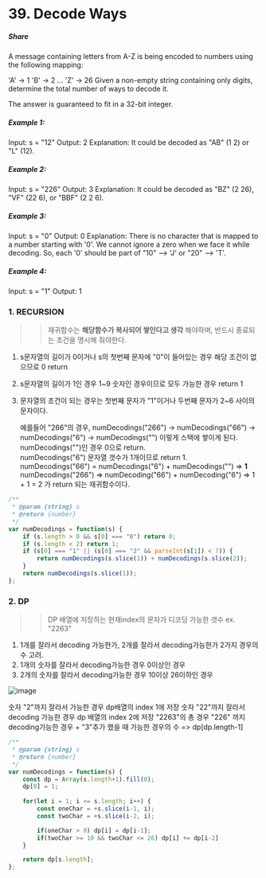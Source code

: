 # 39. Decode Ways


##### Share  
A message containing letters from A-Z is being encoded to numbers using the following mapping:

'A' -> 1
'B' -> 2
...
'Z' -> 26
Given a non-empty string containing only digits, determine the total number of ways to decode it.

The answer is guaranteed to fit in a 32-bit integer.

 

##### Example 1:
Input: s = "12"
Output: 2
Explanation: It could be decoded as "AB" (1 2) or "L" (12).

##### Example 2:
Input: s = "226"
Output: 3
Explanation: It could be decoded as "BZ" (2 26), "VF" (22 6), or "BBF" (2 2 6).


##### Example 3:
Input: s = "0"
Output: 0
Explanation: There is no character that is mapped to a number starting with '0'. We cannot ignore a zero when we face it while decoding. So, each '0' should be part of "10" --> 'J' or "20" --> 'T'.


##### Example 4:
Input: s = "1"
Output: 1


### 1. RECURSION 
>> 재귀함수는 **해당함수가 복사되어 쌓인다고 생각** 해야하며, 반드시 종료되는 조건을 명시해 줘야한다.  
1. s문자열의 길이가 0이거나 s의 첫번째 문자에 "0"이 들어있는 경우 해당 조건이 없으므로 0 return  

2. s문자열의 길이가 1인 경우 1~9 숫자인 경우이므로 모두 가능한 경우 return 1  

3. 문자열의 조건이 되는 경우는 첫번째 문자가 "1"이거나 두번째 문자가 2~6 사이의 문자이다.

     예를들어 "266"의 경우, numDecodings("266") -> numDecodings("66") -> numDecodings("6") -> numDecodings("") 이렇게 스택에 쌓이게 된다.  
     numDecodings("")인 경우 0으로 return.   
     numDecodings("6") 문자열 갯수가 1개이므로 return 1.   
     numDecodings("66") = numDecodings("6") + numDecodings("") => **1**  
     numDecodings("266") => numDecoding("66") + numDecoding("6") => 1 + 1 = 2 가 return 되는 재귀함수이다.
     

~~~javascript
/**
 * @param {string} s
 * @return {number}
 */
var numDecodings = function(s) {
    if (s.length > 0 && s[0] === "0") return 0;
    if (s.length < 2) return 1;
    if (s[0] === "1" || (s[0] === "2" && parseInt(s[1]) < 7)) {
        return numDecodings(s.slice(1)) + numDecodings(s.slice(2));
    } 
    return numDecodings(s.slice(1));
};

~~~


### 2. DP
>> DP 배열에 저장하는 현재index의 문자가 디코딩 가능한 갯수
ex. "2263"
1. 1개를 잘라서 decoding 가능한가, 2개를 잘라서 decoding가능한가 2가지 경우의 수 고려.
2. 1개의 숫자를 잘라서 decoding가능한 경우 0이상인 경우
3. 2개의 숫자를 잘라서 decoding가능한 경우 10이상 26이하인 경우


![image](https://user-images.githubusercontent.com/35910264/97376530-7ff76900-18b5-11eb-9193-3a7511753c85.png)

숫자 "2"까지 잘라서 가능한 경우 dp배열의 index 1에 저장
숫자 "22"까지 잘라서 decoding 가능한 경우 dp 배열의 index 2에 저장
"2263"의 총 경우 "226" 까지 decoding가능한 경우 + "3"추가 했을 때 가능한 경우의 수 => dp[dp.length-1]



~~~javascript
/**
 * @param {string} s
 * @return {number}
 */
var numDecodings = function(s) {
    const dp = Array(s.length+1).fill(0);
    dp[0] = 1;
    
    for(let i = 1; i <= s.length; i++) {
        const oneChar = +s.slice(i-1, i);
        const twoChar = +s.slice(i-2, i);

        if(oneChar > 0) dp[i] = dp[i-1];
        if(twoChar >= 10 && twoChar <= 26) dp[i] += dp[i-2]
    }    

    return dp[s.length];
};

~~~



